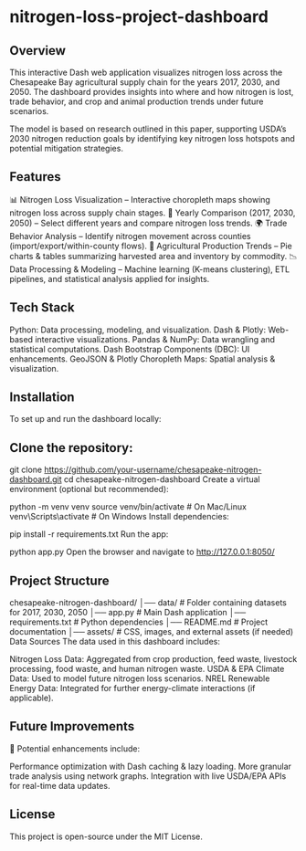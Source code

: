 # nitrogen-loss-project-dashboard
## Overview
This interactive Dash web application visualizes nitrogen loss across the Chesapeake Bay agricultural supply chain for the years 2017, 2030, and 2050. The dashboard provides insights into where and how nitrogen is lost, trade behavior, and crop and animal production trends under future scenarios.

The model is based on research outlined in this paper, supporting USDA’s 2030 nitrogen reduction goals by identifying key nitrogen loss hotspots and potential mitigation strategies.

## Features
📊 Nitrogen Loss Visualization – Interactive choropleth maps showing nitrogen loss across supply chain stages.
🔄 Yearly Comparison (2017, 2030, 2050) – Select different years and compare nitrogen loss trends.
🌍 Trade Behavior Analysis – Identify nitrogen movement across counties (import/export/within-county flows).
🌾 Agricultural Production Trends – Pie charts & tables summarizing harvested area and inventory by commodity.
📉 Data Processing & Modeling – Machine learning (K-means clustering), ETL pipelines, and statistical analysis applied for insights.

## Tech Stack
Python: Data processing, modeling, and visualization.
Dash & Plotly: Web-based interactive visualizations.
Pandas & NumPy: Data wrangling and statistical computations.
Dash Bootstrap Components (DBC): UI enhancements.
GeoJSON & Plotly Choropleth Maps: Spatial analysis & visualization.

## Installation
To set up and run the dashboard locally:

## Clone the repository:

git clone https://github.com/your-username/chesapeake-nitrogen-dashboard.git
cd chesapeake-nitrogen-dashboard
Create a virtual environment (optional but recommended):

python -m venv venv
source venv/bin/activate  # On Mac/Linux
venv\Scripts\activate     # On Windows
Install dependencies:

pip install -r requirements.txt
Run the app:

python app.py
Open the browser and navigate to http://127.0.0.1:8050/

## Project Structure
chesapeake-nitrogen-dashboard/
│── data/                  # Folder containing datasets for 2017, 2030, 2050
│── app.py                 # Main Dash application
│── requirements.txt       # Python dependencies
│── README.md              # Project documentation
│── assets/                # CSS, images, and external assets (if needed)
Data Sources
The data used in this dashboard includes:

Nitrogen Loss Data: Aggregated from crop production, feed waste, livestock processing, food waste, and human nitrogen waste.
USDA & EPA Climate Data: Used to model future nitrogen loss scenarios.
NREL Renewable Energy Data: Integrated for further energy-climate interactions (if applicable).

## Future Improvements
🚀 Potential enhancements include:

Performance optimization with Dash caching & lazy loading.
More granular trade analysis using network graphs.
Integration with live USDA/EPA APIs for real-time data updates.

## License
This project is open-source under the MIT License.
